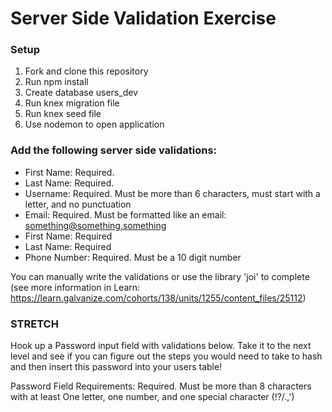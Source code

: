 # Server Side Validation Exercise

### Setup
1. Fork and clone this repository
2. Run npm install
3. Create database users_dev
4. Run knex migration file
5. Run knex seed file
6. Use nodemon to open application

### Add the following server side validations:
- First Name: Required.
- Last Name: Required.
- Username: Required. Must be more than 6 characters, must start with a letter, and no punctuation
- Email: Required. Must be formatted like an email: something@something.something
- First Name: Required
- Last Name: Required
- Phone Number: Required. Must be a 10 digit number

You can manually write the validations or use the library 'joi' to complete (see more information in Learn: https://learn.galvanize.com/cohorts/138/units/1255/content_files/25112)

### STRETCH

Hook up a Password input field with validations below. Take it to the next level and see if you can figure out the steps you would need to take to hash and then insert this password into your users table!

Password Field Requirements: Required. Must be more than 8 characters with at least One letter, one number, and one special character (!?/.,')
